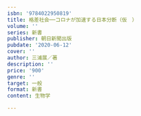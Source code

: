 ```yaml
---
isbn: '9784022950819'
title: 格差社会──コロナが加速する日本分断（仮　）
volume: ''
series: 新書
publisher: 朝日新聞出版
pubdate: '2020-06-12'
cover: ''
author: 三浦展／著
description: ''
price: '900'
genre: ''
target: 一般
format: 新書
content: 生物学

---
```

